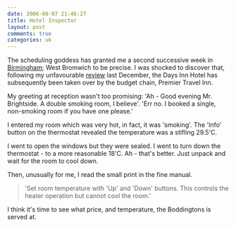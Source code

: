 ```yaml
---
date: 2006-08-07 21:46:27
title: Hotel Inspector
layout: post
comments: true
categories: uk
---
```

The scheduling goddess has granted me a second successive week in
[Birmingham](http://www.nbrightside.com/blog/2006/07/31/wheels-on-fire/);
West Bromwich to be precise. I was shocked to discover that, following
my unfavourable
[review](http://www.nbrightside.com/blog/2005/12/21/hostelries-in-west-bromwich/)
last December, the Days Inn Hotel has subsequently been taken over by
the budget chain, Premier Travel Inn.

My greeting at reception wasn't too promising: 'Ah - Good evening Mr.
Brightside. A double smoking room, I believe'. 'Err no. I booked a
single, non-smoking room if you have one please.'

I entered my room which was very hot, in fact, it was 'smoking'. The
'Info' button on the thermostat revealed the temperature was a stifling
29.5'C.

I went to open the windows but they were sealed. I went to turn down the
thermostat - to a more reasonable 18'C. Ah - that's better. Just unpack
and wait for the room to cool down.

Then, unusually for me, I read the small print in the fine manual.
> 'Set room temperature with 'Up' and 'Down' buttons. This controls the
> heater operation but cannot cool the room.'

I think it's time to see what price, and temperature, the Boddingtons is
served at.
